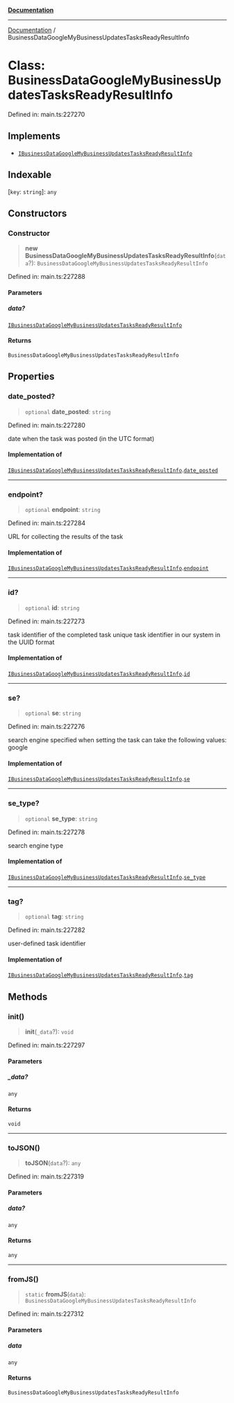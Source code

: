 [**Documentation**](../README.md)

***

[Documentation](../README.md) / BusinessDataGoogleMyBusinessUpdatesTasksReadyResultInfo

# Class: BusinessDataGoogleMyBusinessUpdatesTasksReadyResultInfo

Defined in: main.ts:227270

## Implements

- [`IBusinessDataGoogleMyBusinessUpdatesTasksReadyResultInfo`](../interfaces/IBusinessDataGoogleMyBusinessUpdatesTasksReadyResultInfo.md)

## Indexable

\[`key`: `string`\]: `any`

## Constructors

### Constructor

> **new BusinessDataGoogleMyBusinessUpdatesTasksReadyResultInfo**(`data`?): `BusinessDataGoogleMyBusinessUpdatesTasksReadyResultInfo`

Defined in: main.ts:227288

#### Parameters

##### data?

[`IBusinessDataGoogleMyBusinessUpdatesTasksReadyResultInfo`](../interfaces/IBusinessDataGoogleMyBusinessUpdatesTasksReadyResultInfo.md)

#### Returns

`BusinessDataGoogleMyBusinessUpdatesTasksReadyResultInfo`

## Properties

### date\_posted?

> `optional` **date\_posted**: `string`

Defined in: main.ts:227280

date when the task was posted (in the UTC format)

#### Implementation of

[`IBusinessDataGoogleMyBusinessUpdatesTasksReadyResultInfo`](../interfaces/IBusinessDataGoogleMyBusinessUpdatesTasksReadyResultInfo.md).[`date_posted`](../interfaces/IBusinessDataGoogleMyBusinessUpdatesTasksReadyResultInfo.md#date_posted)

***

### endpoint?

> `optional` **endpoint**: `string`

Defined in: main.ts:227284

URL for collecting the results of the task

#### Implementation of

[`IBusinessDataGoogleMyBusinessUpdatesTasksReadyResultInfo`](../interfaces/IBusinessDataGoogleMyBusinessUpdatesTasksReadyResultInfo.md).[`endpoint`](../interfaces/IBusinessDataGoogleMyBusinessUpdatesTasksReadyResultInfo.md#endpoint)

***

### id?

> `optional` **id**: `string`

Defined in: main.ts:227273

task identifier of the completed task
unique task identifier in our system in the UUID format

#### Implementation of

[`IBusinessDataGoogleMyBusinessUpdatesTasksReadyResultInfo`](../interfaces/IBusinessDataGoogleMyBusinessUpdatesTasksReadyResultInfo.md).[`id`](../interfaces/IBusinessDataGoogleMyBusinessUpdatesTasksReadyResultInfo.md#id)

***

### se?

> `optional` **se**: `string`

Defined in: main.ts:227276

search engine specified when setting the task
can take the following values: google

#### Implementation of

[`IBusinessDataGoogleMyBusinessUpdatesTasksReadyResultInfo`](../interfaces/IBusinessDataGoogleMyBusinessUpdatesTasksReadyResultInfo.md).[`se`](../interfaces/IBusinessDataGoogleMyBusinessUpdatesTasksReadyResultInfo.md#se)

***

### se\_type?

> `optional` **se\_type**: `string`

Defined in: main.ts:227278

search engine type

#### Implementation of

[`IBusinessDataGoogleMyBusinessUpdatesTasksReadyResultInfo`](../interfaces/IBusinessDataGoogleMyBusinessUpdatesTasksReadyResultInfo.md).[`se_type`](../interfaces/IBusinessDataGoogleMyBusinessUpdatesTasksReadyResultInfo.md#se_type)

***

### tag?

> `optional` **tag**: `string`

Defined in: main.ts:227282

user-defined task identifier

#### Implementation of

[`IBusinessDataGoogleMyBusinessUpdatesTasksReadyResultInfo`](../interfaces/IBusinessDataGoogleMyBusinessUpdatesTasksReadyResultInfo.md).[`tag`](../interfaces/IBusinessDataGoogleMyBusinessUpdatesTasksReadyResultInfo.md#tag)

## Methods

### init()

> **init**(`_data`?): `void`

Defined in: main.ts:227297

#### Parameters

##### \_data?

`any`

#### Returns

`void`

***

### toJSON()

> **toJSON**(`data`?): `any`

Defined in: main.ts:227319

#### Parameters

##### data?

`any`

#### Returns

`any`

***

### fromJS()

> `static` **fromJS**(`data`): `BusinessDataGoogleMyBusinessUpdatesTasksReadyResultInfo`

Defined in: main.ts:227312

#### Parameters

##### data

`any`

#### Returns

`BusinessDataGoogleMyBusinessUpdatesTasksReadyResultInfo`
